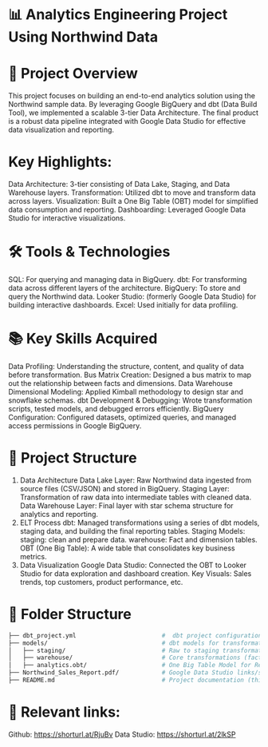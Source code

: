 # 📊 Analytics Engineering Project Using Northwind Data

# 🌟 Project Overview
This project focuses on building an end-to-end analytics solution using the Northwind sample data. By leveraging Google BigQuery and dbt (Data Build Tool), we implemented a scalable 3-tier Data Architecture. The final product is a robust data pipeline integrated with Google Data Studio for effective data visualization and reporting.

# Key Highlights:
Data Architecture: 3-tier consisting of Data Lake, Staging, and Data Warehouse layers.
Transformation: Utilized dbt to move and transform data across layers.
Visualization: Built a One Big Table (OBT) model for simplified data consumption and reporting.
Dashboarding: Leveraged Google Data Studio for interactive visualizations.

# 🛠️ Tools & Technologies
SQL: For querying and managing data in BigQuery.
dbt: For transforming data across different layers of the architecture.
BigQuery: To store and query the Northwind data.
Looker Studio: (formerly Google Data Studio) for building interactive dashboards.
Excel: Used initially for data profiling.

# 📚 Key Skills Acquired
Data Profiling: Understanding the structure, content, and quality of data before transformation.
Bus Matrix Creation: Designed a bus matrix to map out the relationship between facts and dimensions.
Data Warehouse Dimensional Modeling: Applied Kimball methodology to design star and snowflake schemas.
dbt Development & Debugging: Wrote transformation scripts, tested models, and debugged errors efficiently.
BigQuery Configuration: Configured datasets, optimized queries, and managed access permissions in Google BigQuery.

# 🚀 Project Structure
1. Data Architecture
Data Lake Layer: Raw Northwind data ingested from source files (CSV/JSON) and stored in BigQuery.
Staging Layer: Transformation of raw data into intermediate tables with cleaned data.
Data Warehouse Layer: Final layer with star schema structure for analytics and reporting.
2. ELT Process
dbt: Managed transformations using a series of dbt models, staging data, and building the final reporting tables.
Staging Models:
staging: clean and prepare data.
warehouse: Fact and dimension tables.
OBT (One Big Table): A wide table that consolidates key business metrics.
3. Data Visualization
Google Data Studio: Connected the OBT to Looker Studio for data exploration and dashboard creation.
Key Visuals: Sales trends, top customers, product performance, etc.

# 📂 Folder Structure
```bash
├── dbt_project.yml                        #  dbt project configurations
├── models/                                # dbt models for transformations
│   ├── staging/                           # Raw to staging transformations
│   ├── warehouse/                         # Core transformations (fact & dimension tables)
│   ├── analytics.obt/                     # One Big Table Model for Reporting
├── Northwind_Sales_Report.pdf/            # Google Data Studio links/screenshots
├── README.md                              # Project documentation (this file)
```
# 🔗 Relevant links:
Github: https://shorturl.at/RjuBv
Data Studio: https://shorturl.at/2lkSP
